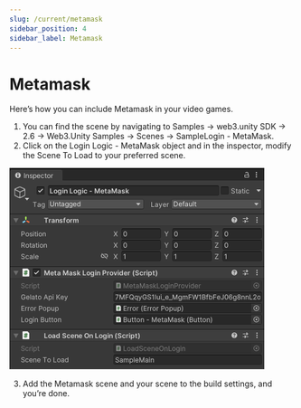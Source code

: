 ```yaml
---
slug: /current/metamask
sidebar_position: 4
sidebar_label: Metamask
---
```


# Metamask

Here’s how you can include Metamask in your video games.
1. You can find the scene by navigating to Samples → web3.unity SDK → 2.6 → Web3.Unity Samples → Scenes → SampleLogin - MetaMask.
2. Click on the Login Logic - MetaMask object and in the inspector, modify the Scene To Load to your preferred scene.

![](assets/wallets/metamask/metamask-login-logic.png)

3. Add the Metamask scene and your scene to the build settings, and you’re done.